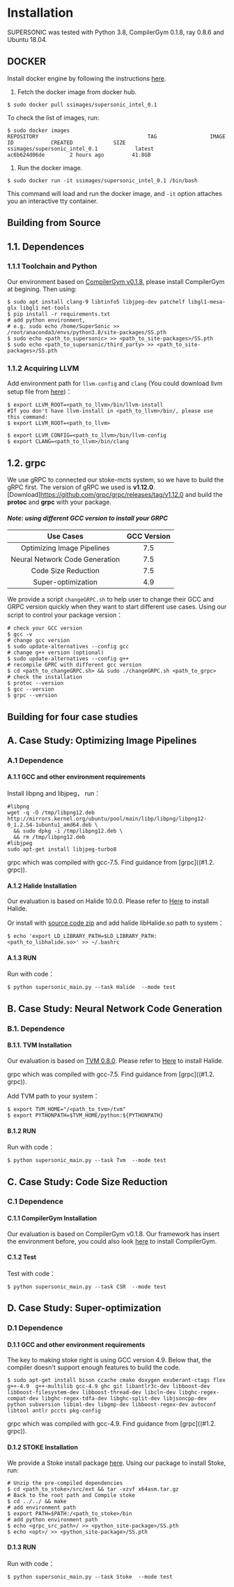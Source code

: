 # Installation

SUPERSONIC was tested with Python 3.8, CompilerGym 0.1.8, ray 0.8.6 and Ubuntu 18.04.

## DOCKER

Install docker engine by following the instructions [here](https://docs.docker.com/install/linux/docker-ce/ubuntu/).

1. Fetch the docker image from docker hub.

```
$ sudo docker pull ssimages/supersonic_intel_0.1
```

To check the list of images, run:

```
$ sudo docker images
REPOSITORY                                   TAG                 IMAGE ID            CREATED             SIZE
ssimages/supersonic_intel_0.1		     latest              ac6b624d06de        2 hours ago         41.8GB
```

1. Run the docker image.

```
$ sudo docker run -it ssimages/supersonic_intel_0.1 /bin/bash
```

This command will load and run the docker image, and `-it` option attaches you an interactive tty container.

## Building from Source

## 1.1. Dependences

### 1.1.1 Toolchain and Python

Our environment based on  [CompilerGym v0.1.8](https://github.com/facebookresearch/CompilerGym/tree/v0.1.8), please install CompilerGym at begining. Then using: 

```shell
$ sudo apt install clang-9 libtinfo5 libjpeg-dev patchelf libgl1-mesa-glx libgl1 net-tools
$ pip install -r requirements.txt
# add python environment, 
# e.g. sudo echo /home/SuperSonic >> /root/anaconda3/envs/python3.8/site-packages/SS.pth
$ sudo echo <path_to_supersonic> >> <path_to_site-packages>/SS.pth
$ sudo echo <path_to_supersonic/third_party> >> <path_to_site-packages>/SS.pth
```

### 1.1.2 Acquiring LLVM

Add environment path for `llvm-config` and `clang` (You could download llvm setup file from [here](https://releases.llvm.org/))：

```shell
$ export LLVM_ROOT=<path_to_llvm>/bin/llvm-install  
#If you don't have llvm-install in <path_to_llvm>/bin/, please use this command:
$ export LLVM_ROOT=<path_to_llvm>

$ export LLVM_CONFIG=<path_to_llvm>/bin/llvm-config
$ export CLANG=<path_to_llvm>/bin/clang
```

## 1.2. grpc

We use gRPC to connected our stoke-mcts system, so we have to build the gRPC first. The version of gRPC we used is **v1.12.0**. [Download]<https://github.com/grpc/grpc/releases/tag/v1.12.0> and build the **protoc** and **grpc** with your package.

#### ***Note: using different GCC version to install your GRPC***

|           Use Cases            | GCC Version |
| :----------------------------: | :---------: |
|   Optimizing Image Pipelines   |     7.5     |
| Neural Network Code Generation |     7.5     |
|      Code Size Reduction       |     7.5     |
|       Super-optimization       |     4.9     |

We provide a script `changeGRPC.sh` to help user to change their GCC and GRPC version quickly when they want to start different use cases.  Using our script to control your package version：

```shell
# check your GCC version
$ gcc -v
# change gcc version
$ sudo update-alternatives --config gcc
# change g++ version (optional)
$ sudo update-alternatives --config g++
# recompile GPRC with different gcc version
$ cd <path_to_changeGRPC.sh> && sudo ./changeGRPC.sh <path_to_grpc>
# check the installation
$ protoc --version
$ gcc --version
$ grpc --version
```



## Building for four case studies

## A. Case Study: Optimizing Image Pipelines

### A.1 Dependence

#### A.1.1 GCC and other environment requirements

Install libpng and libjpeg， run：

```shell
#libpng
wget -q -O /tmp/libpng12.deb http://mirrors.kernel.org/ubuntu/pool/main/libp/libpng/libpng12-0_1.2.54-1ubuntu1_amd64.deb \
  && sudo dpkg -i /tmp/libpng12.deb \
  && rm /tmp/libpng12.deb
#libjpeg
sudo apt-get install libjpeg-turbo8
```

grpc which was compiled with gcc-7.5. Find guidance from [grpc]((#1.2. grpc)).

#### A.1.2 Halide Installation

Our evaluation is based on Halide 10.0.0. Please refer to [Here](https://github.com/halide/Halide/tree/v10.0.0) to install Halide.

Or install with [source code zip](https://github.com/halide/Halide/releases/tag/v10.0.0)  and add halide libHalide.so path to system：

```shell
$ echo 'export LD_LIBRARY_PATH=$LD_LIBRARY_PATH:<path_to_libhalide.so>' >> ~/.bashrc
```

#### A.1.3 RUN

Run with code：

```shell 
$ python supersonic_main.py --task Halide  --mode test
```

## B. Case Study: Neural Network Code Generation

### B.1. Dependence

#### B.1.1. TVM Installation

Our evaluation is based on [TVM 0.8.0](https://tvm.apache.org/download). Please refer to [Here](https://tvm.apache.org/docs/install/from_source.html#developers-get-source-from-github) to install Halide.

grpc which was compiled with gcc-7.5. Find guidance from [grpc]((#1.2. grpc)).

Add TVM path to your system：

```shell
$ export TVM_HOME="/<path_to_tvm>/tvm"
$ export PYTHONPATH=$TVM_HOME/python:${PYTHONPATH}
```

#### B.1.2 RUN

Run with code：

```shell 
$ python supersonic_main.py --task Tvm  --mode test
```

## C. Case Study: Code Size Reduction

### C.1 Dependence

#### C.1.1 CompilerGym Installation

Our evaluation is based on CompilerGym v0.1.8. Our framework has insert the environment before, you could also look [here](https://github.com/facebookresearch/CompilerGym/tree/v0.1.8) to install CompilerGym. 

#### C.1.2 Test

Test with code：

```shell 
$ python supersonic_main.py --task CSR  --mode test
```

## D. Case Study: Super-optimization

### D.1 Dependence

#### D.1.1 GCC and other environment requirements

The key to making stoke right is using GCC version 4.9. Below that, the compiler doesn't support enough features to build the code.

```shell
$ sudo apt-get install bison ccache cmake doxygen exuberant-ctags flex g++-4.9  g++-multilib gcc-4.9 ghc git libantlr3c-dev libboost-dev libboost-filesystem-dev libboost-thread-dev libcln-dev libghc-regex-compat-dev libghc-regex-tdfa-dev libghc-split-dev libjsoncpp-dev python subversion libiml-dev libgmp-dev libboost-regex-dev autoconf libtool antlr pccts pkg-config
```

grpc which was compiled with gcc-4.9. Find guidance from [grpc]((#1.2. grpc)).

#### D.1.2 STOKE Installation

We provide a Stoke install package  [here](https://github.com/StanfordPL/stoke). Using our package to install Stoke, run:

```sehll
# Unzip the pre-compiled dependencies
$ cd <path_to_stoke>/src/ext && tar -xzvf x64asm.tar.gz
# Back to the root path and Compile stoke
$ cd ../../ && make
# add environment path
$ export PATH=$PATH:/<path_to_stoke>/bin
# add python environment path
$ echo <grpc_src_path>/ >> <python_site-package>/SS.pth
$ echo <opt>/ >> <python_site-package>/SS.pth
```

#### D.1.3 RUN

Run with code：

```shell 
$ python supersonic_main.py --task Stoke  --mode test
```
